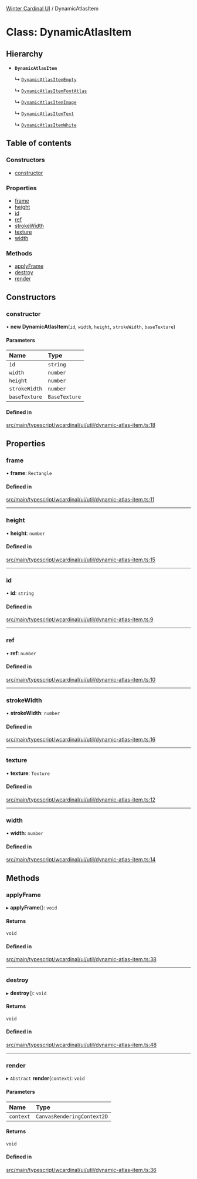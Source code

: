 [Winter Cardinal UI](../README.md) / DynamicAtlasItem

# Class: DynamicAtlasItem

## Hierarchy

- **`DynamicAtlasItem`**

  ↳ [`DynamicAtlasItemEmpty`](DynamicAtlasItemEmpty.md)

  ↳ [`DynamicAtlasItemFontAtlas`](DynamicAtlasItemFontAtlas.md)

  ↳ [`DynamicAtlasItemImage`](DynamicAtlasItemImage.md)

  ↳ [`DynamicAtlasItemText`](DynamicAtlasItemText.md)

  ↳ [`DynamicAtlasItemWhite`](DynamicAtlasItemWhite.md)

## Table of contents

### Constructors

- [constructor](DynamicAtlasItem.md#constructor)

### Properties

- [frame](DynamicAtlasItem.md#frame)
- [height](DynamicAtlasItem.md#height)
- [id](DynamicAtlasItem.md#id)
- [ref](DynamicAtlasItem.md#ref)
- [strokeWidth](DynamicAtlasItem.md#strokewidth)
- [texture](DynamicAtlasItem.md#texture)
- [width](DynamicAtlasItem.md#width)

### Methods

- [applyFrame](DynamicAtlasItem.md#applyframe)
- [destroy](DynamicAtlasItem.md#destroy)
- [render](DynamicAtlasItem.md#render)

## Constructors

### constructor

• **new DynamicAtlasItem**(`id`, `width`, `height`, `strokeWidth`, `baseTexture`)

#### Parameters

| Name | Type |
| :------ | :------ |
| `id` | `string` |
| `width` | `number` |
| `height` | `number` |
| `strokeWidth` | `number` |
| `baseTexture` | `BaseTexture` |

#### Defined in

[src/main/typescript/wcardinal/ui/util/dynamic-atlas-item.ts:18](https://github.com/winter-cardinal/winter-cardinal-ui/blob/v0.154.0/src/main/typescript/wcardinal/ui/util/dynamic-atlas-item.ts#L18)

## Properties

### frame

• **frame**: `Rectangle`

#### Defined in

[src/main/typescript/wcardinal/ui/util/dynamic-atlas-item.ts:11](https://github.com/winter-cardinal/winter-cardinal-ui/blob/v0.154.0/src/main/typescript/wcardinal/ui/util/dynamic-atlas-item.ts#L11)

___

### height

• **height**: `number`

#### Defined in

[src/main/typescript/wcardinal/ui/util/dynamic-atlas-item.ts:15](https://github.com/winter-cardinal/winter-cardinal-ui/blob/v0.154.0/src/main/typescript/wcardinal/ui/util/dynamic-atlas-item.ts#L15)

___

### id

• **id**: `string`

#### Defined in

[src/main/typescript/wcardinal/ui/util/dynamic-atlas-item.ts:9](https://github.com/winter-cardinal/winter-cardinal-ui/blob/v0.154.0/src/main/typescript/wcardinal/ui/util/dynamic-atlas-item.ts#L9)

___

### ref

• **ref**: `number`

#### Defined in

[src/main/typescript/wcardinal/ui/util/dynamic-atlas-item.ts:10](https://github.com/winter-cardinal/winter-cardinal-ui/blob/v0.154.0/src/main/typescript/wcardinal/ui/util/dynamic-atlas-item.ts#L10)

___

### strokeWidth

• **strokeWidth**: `number`

#### Defined in

[src/main/typescript/wcardinal/ui/util/dynamic-atlas-item.ts:16](https://github.com/winter-cardinal/winter-cardinal-ui/blob/v0.154.0/src/main/typescript/wcardinal/ui/util/dynamic-atlas-item.ts#L16)

___

### texture

• **texture**: `Texture`

#### Defined in

[src/main/typescript/wcardinal/ui/util/dynamic-atlas-item.ts:12](https://github.com/winter-cardinal/winter-cardinal-ui/blob/v0.154.0/src/main/typescript/wcardinal/ui/util/dynamic-atlas-item.ts#L12)

___

### width

• **width**: `number`

#### Defined in

[src/main/typescript/wcardinal/ui/util/dynamic-atlas-item.ts:14](https://github.com/winter-cardinal/winter-cardinal-ui/blob/v0.154.0/src/main/typescript/wcardinal/ui/util/dynamic-atlas-item.ts#L14)

## Methods

### applyFrame

▸ **applyFrame**(): `void`

#### Returns

`void`

#### Defined in

[src/main/typescript/wcardinal/ui/util/dynamic-atlas-item.ts:38](https://github.com/winter-cardinal/winter-cardinal-ui/blob/v0.154.0/src/main/typescript/wcardinal/ui/util/dynamic-atlas-item.ts#L38)

___

### destroy

▸ **destroy**(): `void`

#### Returns

`void`

#### Defined in

[src/main/typescript/wcardinal/ui/util/dynamic-atlas-item.ts:48](https://github.com/winter-cardinal/winter-cardinal-ui/blob/v0.154.0/src/main/typescript/wcardinal/ui/util/dynamic-atlas-item.ts#L48)

___

### render

▸ `Abstract` **render**(`context`): `void`

#### Parameters

| Name | Type |
| :------ | :------ |
| `context` | `CanvasRenderingContext2D` |

#### Returns

`void`

#### Defined in

[src/main/typescript/wcardinal/ui/util/dynamic-atlas-item.ts:36](https://github.com/winter-cardinal/winter-cardinal-ui/blob/v0.154.0/src/main/typescript/wcardinal/ui/util/dynamic-atlas-item.ts#L36)
